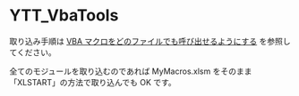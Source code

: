 # YTT_VbaTools

取り込み手順は [VBA マクロをどのファイルでも呼び出せるようにする](https://github.com/standstonecraft/DevelopMemo/wiki/vba-addin) を参照してください。

全てのモジュールを取り込むのであれば MyMacros.xlsm をそのまま「XLSTART」の方法で取り込んでも OK です。
